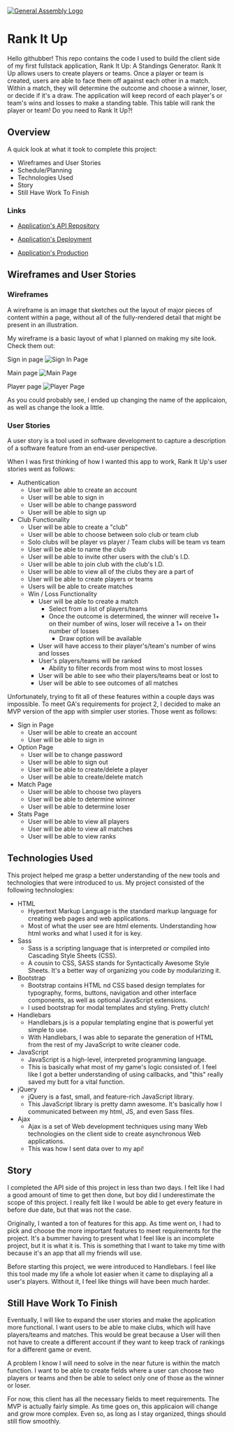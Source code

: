 [![General Assembly Logo](https://camo.githubusercontent.com/1a91b05b8f4d44b5bbfb83abac2b0996d8e26c92/687474703a2f2f692e696d6775722e636f6d2f6b6538555354712e706e67)](https://generalassemb.ly/education/web-development-immersive)

# Rank It Up

Hello githubber! This repo contains the code I used to build the client side of my first fullstack application, Rank It Up: A Standings Generator. Rank It Up allows users to create players or teams. Once a player or team is created, users are able to face them off against each other in a match. Within a match, they will determine the outcome and choose a winner, loser, or decide if it's a draw. The application will keep record of each player's or team's wins and losses to make a standing table. This table will rank the player or team! Do you need to Rank It Up?!

## Overview

A quick look at what it took to complete this project:

- Wireframes and User Stories
- Schedule/Planning
- Technologies Used
- Story
- Still Have Work To Finish

### Links

- [Application's API Repository](https://github.com/ptavarez16/rank-it-up-api)

- [Application's Deployment](http://pedrotavarez.com/rank-it-up/)

- [Application's Production](https://rank-it-up.herokuapp.com/)

## Wireframes and User Stories

### Wireframes

A wireframe is an image that sketches out the layout of major pieces of content within a page, without all of the fully-rendered detail that might be present in an illustration.

My wireframe is a basic layout of what I planned on making my site look. Check them out:

Sign in page
![Sign In Page](https://i.imgur.com/9aorQWi.png?1)

Main page
![Main Page](https://i.imgur.com/8ds5AJp.png?1)

Player page
![Player Page](https://i.imgur.com/hW36a0g.png?1)

As you could probably see, I ended up changing the name of the applicaion, as well as change the look a little.

### User Stories

A user story is a tool used in software development to capture a description of a software feature from an end-user perspective.

When I was first thinking of how I wanted this app to work, Rank It Up's user stories went as follows:
- Authentication
  - User will be able to create an account
  - User will be able to sign in
  - User will be able to change password
  - User will be able to sign up
- Club Functionality
    - User will be able to create a "club"
    - User will be able to choose between solo club or team club
    - Solo clubs will be player vs player / Team clubs will be team vs team
    - User will be able to name the club
    - User will be able to invite other users with the club's I.D.
    - User will be able to join club with the club's I.D.
    - User will be able to view all of the clubs they are a part of
    - User will be able to create players or teams
    - Users will be able to create matches
  - Win / Loss Functionality
    - User will be able to create a match
      - Select from a list of players/teams
      - Once the outcome is determined, the winner will receive 1+ on their number of wins, loser will receive a 1+ on their number of losses
        - Draw option will be available
    - User will have access to their player's/team's number of wins and losses
    - User's players/teams will be ranked
      - Ability to filter records from most wins to most losses
    - User will be able to see who their players/teams beat or lost to
    - User will be able to see outcomes of all matches

Unfortunately, trying to fit all of these features within a couple days was impossible. To meet GA's requirements for project 2, I decided to make an MVP version of the app with simpler user stories. Those went as follows:
- Sign in Page
  - User will be able to create an account
  - User will be able to sign in
- Option Page
  - User will be to change password
  - User will be able to sign out
  - User will be able to create/delete a player
  - User will be able to create/delete match
- Match Page
  - User will be able to choose two players
  - User will be able to determine winner
  - User will be able to determine loser
- Stats Page
  - User will be able to view all players
  - User will be able to view all matches
  - User will be able to view ranks

## Technologies Used
This project helped me grasp a better understanding of the new tools and technologies that were introduced to us. My project consisted of the following technologies:
- HTML
  - Hypertext Markup Language is the standard markup language for creating web pages and web applications.
  - Most of what the user see are html elements. Understanding how html works and what I used it for is key.
- Sass
  - Sass is a scripting language that is interpreted or compiled into Cascading Style Sheets (CSS).
  - A cousin to CSS, SASS stands for Syntactically Awesome Style Sheets. It's a better way of organizing you code by modularizing it.
- Bootstrap
  - Bootstrap contains HTML nd CSS based design templates for typography, forms, buttons, navigation and other interface components, as well as optional JavaScript extensions.
  - I used bootstrap for modal templates and styling. Pretty clutch!
- Handlebars
  - Handlebars.js is a popular templating engine that is powerful yet simple to use.
  - With Handlebars, I was able to separate the generation of HTML from the rest of my JavaScript to write cleaner code.
- JavaScript
  - JavaScript is a high-level, interpreted programming language.
  - This is basically what most of my game's logic consisted of. I feel like I got a better understanding of using callbacks, and "this" really saved my butt for a vital function.
- jQuery
  - jQuery is a fast, small, and feature-rich JavaScript library.
  - This JavaScript library is pretty damn awesome. It's basically how I communicated between my html, JS, and even Sass files.
- Ajax
  - Ajax is a set of Web development techniques using many Web technologies on the client side to create asynchronous Web applications.
  - This was how I sent data over to my api!

## Story

I completed the API side of this project in less than two days. I felt like I had a good amount of time to get then done, but boy did I underestimate the scope of this project. I really felt like I would be able to get every feature in before due date, but that was not the case.

Originally, I wanted a ton of features for this app. As time went on, I had to pick and choose the more important features to meet requirements for the project. It's a bummer having to present what I feel like is an incomplete project, but it is what it is. This is something that I want to take my time with because it's an app that all my friends will use.

Before starting this project, we were introduced to Handlebars. I feel like this tool made my life a whole lot easier when it came to displaying all a user's players. Without it, I feel like things will have been much harder. 

## Still Have Work To Finish

Eventually, I will like to expand the user stories and make the application more functional. I want users to be able to make clubs, which will have players/teams and matches. This would be great because a User will then not have to create a different account if they want to keep track of rankings for a different game or event.

A problem I know I will need to solve in the near future is within the match function. I want to be able to create fields where a user can choose two players or teams and then be able to select only one of those as the winner or loser.

For now, this client has all the necessary fields to meet requirements. The MVP is actually fairly simple. As time goes on, this applicaion will change and grow more complex. Even so, as long as I stay organized, things should still flow smoothly.
